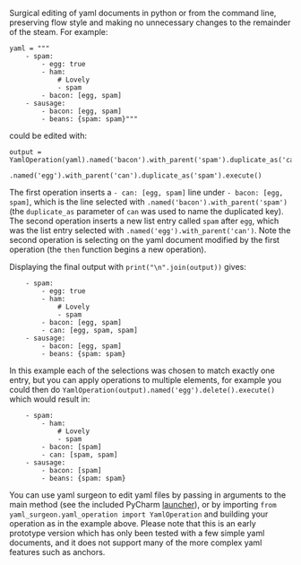 Surgical editing of yaml documents in python or from the command line, preserving flow style and making no unnecessary 
changes to the remainder of the steam. For example:
```
yaml = """
    - spam:
        - egg: true
        - ham:
            # Lovely
            - spam
        - bacon: [egg, spam]
    - sausage:
        - bacon: [egg, spam]
        - beans: {spam: spam}"""
```
could be edited with:
```
output = YamlOperation(yaml).named('bacon').with_parent('spam').duplicate_as('can').then()\
                            .named('egg').with_parent('can').duplicate_as('spam').execute()
```
The first operation inserts a `- can: [egg, spam]` line under `- bacon: [egg, spam]`, which is the line selected with 
`.named('bacon').with_parent('spam')` (the `duplicate_as` parameter of `can` was used to name the duplicated key). 
The second operation inserts a new list entry called `spam` after `egg`, which was the list entry selected with 
`.named('egg').with_parent('can')`. Note the second operation is selecting on the yaml document modified by the first 
operation (the `then` function begins a new operation).

Displaying the final output with `print("\n".join(output))` gives:
```
    - spam:
        - egg: true
        - ham:
            # Lovely 
            - spam
        - bacon: [egg, spam]
        - can: [egg, spam, spam]
    - sausage:
        - bacon: [egg, spam]
        - beans: {spam: spam}
```
In this example each of the selections was chosen to match exactly one entry, but you can apply operations to multiple
elements, for example you could then do `YamlOperation(output).named('egg').delete().execute()` which would result in:
```
    - spam:
        - ham:
            # Lovely 
            - spam
        - bacon: [spam]
        - can: [spam, spam]
    - sausage:
        - bacon: [spam]
        - beans: {spam: spam}
```

You can use yaml surgeon to edit yaml files by passing in arguments to the main method (see the included PyCharm 
[launcher](./.idea/runConfigurations/yaml_surgeon.xml)), or by importing 
`from yaml_surgeon.yaml_operation import YamlOperation` and building your operation as in the example above. 
Please note that this is an early prototype version which has only been tested with a few simple yaml documents, and it 
does not support many of the more complex yaml features such as anchors. 
